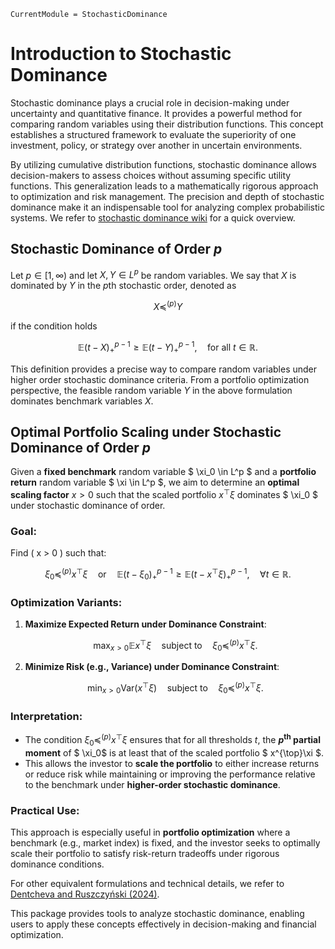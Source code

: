 ```@meta
CurrentModule = StochasticDominance
```

# Introduction to Stochastic Dominance

Stochastic dominance plays a crucial role in decision-making under uncertainty and quantitative finance. It provides a powerful method for comparing random variables using their distribution functions. This concept establishes a structured framework to evaluate the superiority of one investment, policy, or strategy over another in uncertain environments.

By utilizing cumulative distribution functions, stochastic dominance allows decision-makers to assess choices without assuming specific utility functions. This generalization leads to a mathematically rigorous approach to optimization and risk management. The precision and depth of stochastic dominance make it an indispensable tool for analyzing complex probabilistic systems. We refer to [stochastic dominance wiki](https://en.wikipedia.org/wiki/Stochastic_dominance) for a quick overview. 


## Stochastic Dominance of Order $p$

Let $p \in [1,\infty)$ and let $X, Y \in L^p$ be random variables. We say that $X$ is dominated by $Y$ in the $p$th stochastic order, denoted as

```math
X \preccurlyeq^{(p)} Y
```

if the condition holds

```math
\mathbb{E} (t - X)_+^{p-1} \geq \mathbb{E} (t - Y)_+^{p-1}, \quad \text{for all } t \in \mathbb{R}.
```
This definition provides a precise way to compare random variables under higher order stochastic dominance criteria.
From a portfolio optimization perspective, the feasible random variable $Y$ in the above formulation dominates benchmark variables $X$. 

## Optimal Portfolio Scaling under Stochastic Dominance of Order $p$

Given a **fixed benchmark** random variable $ \xi_0 \in L^p $ and a **portfolio return** random variable $ \xi \in L^p $, we aim to determine an **optimal scaling factor** $x > 0$ such that the scaled portfolio $x^{\top}\xi$ dominates $ \xi_0 $ under stochastic dominance of order.

### Goal:
Find \( x > 0 \) such that:

```math
\xi_0 \preccurlyeq^{(p)} x^{\top}\xi \quad \text{or} \quad \mathbb{E}(t - \xi_0)_+^{p-1} \geq \mathbb{E}(t - x^{\top}\xi )_+^{p-1}, \quad \forall t \in \mathbb{R}.
```

### Optimization Variants:

1. **Maximize Expected Return under Dominance Constraint**:
   ```math
   \max_{x > 0} \mathbb{E} x^{\top}\xi \quad \text{subject to} \quad \xi_0 \preccurlyeq^{(p)} x^{\top}\xi.
   ```

2. **Minimize Risk (e.g., Variance) under Dominance Constraint**:
   ```math
   \min_{x > 0} \text{Var}(x^{\top}\xi) \quad \text{subject to} \quad \xi_0 \preccurlyeq^{(p)} x^{\top}\xi.
   ```

### Interpretation:
- The condition $\xi_0 \preccurlyeq^{(p)} x^{\top}\xi$ ensures that for all thresholds $t$, the **$p^{\text{th}}$  partial moment** of $ \xi_0$ is at least that of the scaled portfolio $ x^{\top}\xi $.
- This allows the investor to **scale the portfolio** to either increase returns or reduce risk while maintaining or improving the performance relative to the benchmark under **higher-order stochastic dominance**.

### Practical Use:
This approach is especially useful in **portfolio optimization** where a benchmark (e.g., market index) is fixed, and the investor seeks to optimally scale their portfolio to satisfy risk-return tradeoffs under rigorous dominance conditions.


For other equivalent formulations and technical details, we refer to [Dentcheva and Ruszczyński (2024)]([https://doi.org/10.1007/s10589-015-9758-0](https://doi.org/10.1007/978-3-031-57988-2)).

 
This package provides tools to analyze stochastic dominance, enabling users to apply these concepts effectively in decision-making and financial optimization.


